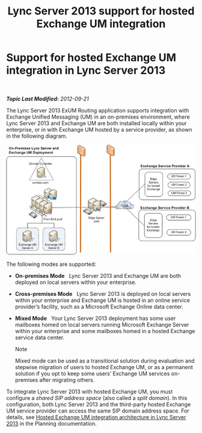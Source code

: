 ﻿---
title: Lync Server 2013 support for hosted Exchange UM integration
TOCTitle: Support for hosted Exchange UM integration
ms:assetid: c7573ec3-013c-48d9-b59b-2a5427e6da35
ms:mtpsurl: https://technet.microsoft.com/en-us/library/Gg398821(v=OCS.15)
ms:contentKeyID: 48185376
ms.date: 07/23/2014
mtps_version: v=OCS.15
---

<div data-xmlns="http://www.w3.org/1999/xhtml">

<div class="topic" data-xmlns="http://www.w3.org/1999/xhtml" data-msxsl="urn:schemas-microsoft-com:xslt" data-cs="http://msdn.microsoft.com/en-us/">

<div data-asp="http://msdn2.microsoft.com/asp">

# Support for hosted Exchange UM integration in Lync Server 2013

</div>

<div id="mainSection">

<div id="mainBody">

<span> </span>

_**Topic Last Modified:** 2012-09-21_

The Lync Server 2013 ExUM Routing application supports integration with Exchange Unified Messaging (UM) in an on-premises environment, where Lync Server 2013 and Exchange UM are both installed locally within your enterprise, or in with Exchange UM hosted by a service provider, as shown in the following diagram.

![On-premises Lync Server Exchange UM Deployment](images/Gg398821.d6498eb9-87ee-40f3-8ecd-852f91546590(OCS.15).jpg "On-premises Lync Server Exchange UM Deployment")

The following modes are supported:

  - **On-premises Mode**   Lync Server 2013 and Exchange UM are both deployed on local servers within your enterprise.

  - **Cross-premises Mode**   Lync Server 2013 is deployed on local servers within your enterprise and Exchange UM is hosted in an online service provider’s facility, such as a Microsoft Exchange Online data center.

  - **Mixed Mode**   Your Lync Server 2013 deployment has some user mailboxes homed on local servers running Microsoft Exchange Server within your enterprise and some mailboxes homed in a hosted Exchange service data center.
    
    <div class="alert">
    

    > [!NOTE]
    > Mixed mode can be used as a transitional solution during evaluation and stepwise migration of users to hosted Exchange UM, or as a permanent solution if you opt to keep some users’ Exchange UM services on-premises after migrating others.

    
    </div>

To integrate Lync Server 2013 with hosted Exchange UM, you must configure a *shared SIP address space* (also called a *split domain*). In this configuration, both Lync Server 2013 and the third-party hosted Exchange UM service provider can access the same SIP domain address space. For details, see [Hosted Exchange UM integration architecture in Lync Server 2013](lync-server-2013-hosted-exchange-um-integration-architecture.md) in the Planning documentation.

</div>

<span> </span>

</div>

</div>

</div>

